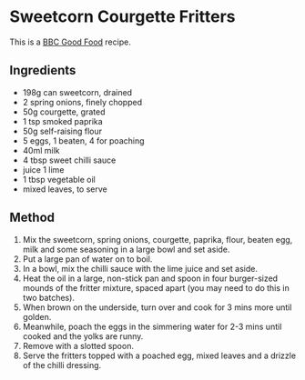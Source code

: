 # Sweetcorn Courgette Fritters #

This is a [BBC Good Food](https://www.bbcgoodfood.com/recipes/sweetcorn-courgette-fritters) recipe.

## Ingredients ##

- 198g can sweetcorn, drained
- 2 spring onions, finely chopped
- 50g courgette, grated
- 1 tsp smoked paprika
- 50g self-raising flour
- 5 eggs, 1 beaten, 4 for poaching
- 40ml milk
- 4 tbsp sweet chilli sauce
- juice 1 lime
- 1 tbsp vegetable oil
- mixed leaves, to serve

## Method ##

1. Mix the sweetcorn, spring onions, courgette, paprika, flour, beaten egg, milk and some seasoning in a large bowl and set aside.
1. Put a large pan of water on to boil.
1. In a bowl, mix the chilli sauce with the lime juice and set aside.
1. Heat the oil in a large, non-stick pan and spoon in four burger-sized mounds of the fritter mixture, spaced apart (you may need to do this in two batches).
1. When brown on the underside, turn over and cook for 3 mins more until golden.
1. Meanwhile, poach the eggs in the simmering water for 2-3 mins until cooked and the yolks are runny.
1. Remove with a slotted spoon.
1. Serve the fritters topped with a poached egg, mixed leaves and a drizzle of the chilli dressing.
